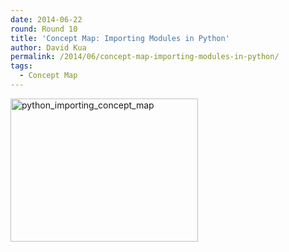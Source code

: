 ```yaml
---
date: 2014-06-22
round: Round 10
title: 'Concept Map: Importing Modules in Python'
author: David Kua
permalink: /2014/06/concept-map-importing-modules-in-python/
tags:
  - Concept Map
---
```

[<img class="alignnone size-medium wp-image-4794" alt="python_importing_concept_map" src="http://teaching.software-carpentry.org/wp-content/uploads/2013/10/python_importing_concept_map-300x229.jpeg" width="300" height="229" />][1]

 [1]: http://teaching.software-carpentry.org/wp-content/uploads/2013/10/python_importing_concept_map.jpeg
